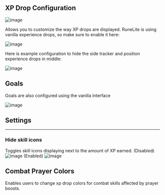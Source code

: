 ## XP Drop Configuration

![image](https://raw.githubusercontent.com/runelite/wiki/master/img/XP-Drop-plugin.png)

Allows you to customize the way XP drops are displayed. RuneLite is using vanilla experience drops, so make sure to enable it here:

![image](https://raw.githubusercontent.com/runelite/wiki/master/img/XP-Drop-options-orb.png)

Here is example configuration to hide the side tracker and position experience drops in middle:

![image](https://raw.githubusercontent.com/runelite/wiki/master/img/XP-Drop-configuration.png)


## Goals
Goals are also configured using the vanilla interface

![image](https://raw.githubusercontent.com/runelite/wiki/master/img/XP-Drop-goals.png)
 
## Settings
---
### Hide skill icons
Toggles skill icons displaying next to the amount of XP earned.
(Disabled)
![image](https://raw.githubusercontent.com/runelite/wiki/master/img/XP-Drop-skill-on.png)
(Enabled)
![image](https://raw.githubusercontent.com/runelite/wiki/master/img/XP-Drop-skill-off.png)

## Combat Prayer Colors
Enables users to change xp drop colors for combat skills affected by prayer boosts.